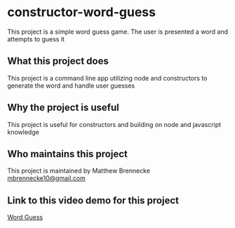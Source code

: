 # constructor-word-guess

This project is a simple word guess game. The user is presented a word and attempts to guess it

## What this project does

This project is a command line app utilizing node and constructors to generate the word and handle user guesses

## Why the project is useful

This project is useful for constructors and building on node and javascript knowledge

## Who maintains this project

This project is maintained by Matthew Brennecke mbrennecke10@gmail.com

## Link to this video demo for this project

[Word Guess](https://drive.google.com/file/d/1MmfniKQxQepnpFAppvSxRn1ONHO-XfGw/view)


